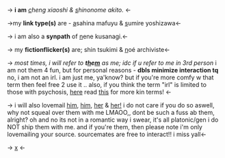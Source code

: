 -> **i am** *[c](https://linkclick.fandom.com/wiki/Cheng_Xiaoshi)heng xiaoshi & [s](https://pjsekai.sega.jp/character/unite03/akito/index.html)hinonome akito.*   <-

->my **link type(s)** are -  [a](https://pjsekai.sega.jp/character/unite05/mafuyu/index.html)sahina mafuyu &  [s](https://megamitensei.fandom.com/wiki/Sumire_Yoshizawa)umire yoshizawa<-

-> i am also a **synpath** of [n](https://pjsekai.sega.jp/character/unite04/nene/index.html)ene kusanagi.<-

-> my **fictionflicker(s)** are; shin tsukimi & [n](https://mochijun.fandom.com/wiki/No%C3%A9_Archiviste)oé archiviste<-

->  *most times, i will refer to **t[h](https://pjsekai.sega.jp/character/unite03/akito/index.html)e[m](https://linkclick.fandom.com/wiki/Cheng_Xiaoshi)** as me; idc if u refer to me in 3rd person*
i am not them 4 fun, but for personal reasons - **dbls minimize interaction tq**
no, i am not an irl. i am just me, ya'know? but if you're more comfy w that term then feel free 2 use it ..
also, if you think the term "irl" is limited to those with psychosis, [here](https://rentry.co/whattheeff)
read [this](https://komaeda-core.tumblr.com/post/629099144195227649/a-basic-guide-to-kin-linkers-and-more) for more kin terms! <-

-> i will also lovemail [him](https://pjsekai.sega.jp/character/unite03/toya/index.html), [him](https://linkclick.fandom.com/wiki/Lu_Guang), [her](https://linkclick.fandom.com/wiki/Qiao_Ling) & [her!](https://pjsekai.sega.jp/character/unite03/an/index.html) i do not care if you do so aswell, why not 
squeal over them with me LMAOO,, dont be such a fuss ab them, alright?
oh and no its not in a romantic way i swear, it's all platonic/gen i do NOT ship them with me.
and if you're them, then please note i'm only lovemailing your source.
sourcemates are free to interact!! i miss yall<-

-> [x](https://rentry.co/akitoyr) <-